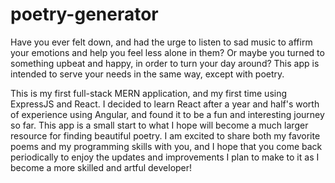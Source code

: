 # poetry-generator
Have you ever felt down, and had the urge to listen to sad music to affirm your emotions and help you feel less alone in them? 
Or maybe you turned to something upbeat and happy, in order to turn your day around?
This app is intended to serve your needs in the same way, except with poetry. 

This is my first full-stack MERN application, and my first time using ExpressJS and React.
I decided to learn React after a year and half's worth of experience using Angular, and found it to be a fun and interesting journey so far.
This app is a small start to what I hope will become a much larger resource for finding beautiful poetry.
I am excited to share both my favorite poems and my programming skills with you, and I hope that you come back periodically to enjoy the updates and improvements I plan to make to it as I become a more skilled and artful developer! 
